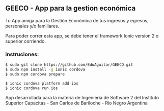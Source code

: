 
## GEECO - App para la gestion económica

Tu App amiga para la Gestión Económica de tus ingresos y egresos, personales y/o familiares.


Para poder correr esta app, se debe tener el framework Ionic version 2 o superior corriendo.

### instruciones:

```bash
$ sudo git clone https://github.com/EduAguilar/GEECO.git
$ sudo npm install -g ionic cordova
$ sudo npm cordova prepare
```


```bash
$ ionic cordova platform add ios
$ ionic cordova run ios
```

App desarrollada para la materia de Ingeniería de Software 2 del Instituto Superior Capacitas - San Carlos de Bariloche - Rio Negro Argentina
